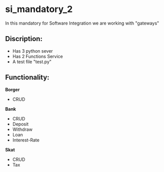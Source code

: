 # si_mandatory_2

In this mandatory for Software Integration we are working with "gateways"

## Discription:
- Has 3 python sever 
- Has 2 Functions Service
- A test file "test.py"

## Functionality:
**Borger**
- CRUD

**Bank**
- CRUD
- Deposit
- Withdraw
- Loan
- Interest-Rate

**Skat**
- CRUD 
- Tax
